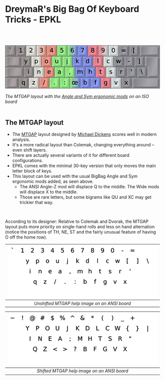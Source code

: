 DreymaR's Big Bag Of Keyboard Tricks - EPKL
===========================================
<br><br>

![EPKL help image for MTGAP-AngleSym on an ISO board](./MTGAP_ISO-AS_EPKL.png)

_The MTGAP layout with the [Angle and Sym ergonomic mods][BB_Erg] on an ISO board_
<br><br>

The MTGAP layout
----------------
- The [MTGAP][MTGAPm] layout designed by [Michael Dickens][MTGaPp] scores well in modern analysis.
- It's a more radical layout than Colemak, changing everything around – even shift layers.
- There are actually several variants of it for different board configurations.
- EPKL comes with the minimal 30-key version that only moves the main letter block of keys.
- This layout can be used with the usual BigBag Angle and Sym ergonomic mods added, as seen above.
    - The ANSI Angle-Z mod will displace Q to the middle. The Wide mods will displace X to the middle.
    - Those are rare letters, but some bigrams like QU and XC may get trickier that way.
<br>

According to its designer: 
Relative to Colemak and Dvorak, the MTGAP layout puts more priority on single-hand rolls and less on hand 
alternation (notice the positions of TH, NE, ST and the fairly unusual feature of having O off the home row).
<br>

|![EPKL help image for unshifted MTGAP on an ANSI board](./MTG-eD_ANS/state0.png)|
|   :---:   |
|_Unshifted MTGAP help image on an ANSI board_|

|![EPKL help image for shifted MTGAP on an ANSI board](./MTG-eD_ANS/state1.png)|
|   :---:   |
|_Shifted MTGAP help image on an ANSI board_|


[MTGAPm]: https://mathematicalmulticore.wordpress.com/the-keyboard-layout-project/ (The MTGAP project)
[MTGaPp]: https://mdickens.me/ (*M*ichael "*T*he *G*lorious *A*nd *P*owerful")
[BB_Erg]: https://dreymar.colemak.org/ergo-mods.html (DreymaR's Big Bag of Tricks on ergo mods)
